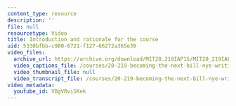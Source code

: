 ```yaml
---
content_type: resource
description: ''
file: null
resourcetype: Video
title: Introduction and rationale for the course
uid: 5330bfbb-c980-6721-f127-66272a365e39
video_files:
  archive_url: https://archive.org/download/MIT20.219IAP15/MIT20_219IAP15_D01P1_300k.mp4
  video_captions_file: /courses/20-219-becoming-the-next-bill-nye-writing-and-hosting-the-educational-show-january-iap-2015/ac4f24eac97f5d819159c44c9e775df5_VBgVRviSKek.vtt
  video_thumbnail_file: null
  video_transcript_file: /courses/20-219-becoming-the-next-bill-nye-writing-and-hosting-the-educational-show-january-iap-2015/3b5a16a7f4c9c752db1d85a6c8b817eb_VBgVRviSKek.pdf
video_metadata:
  youtube_id: VBgVRviSKek
---
```

